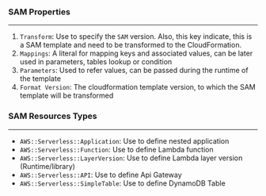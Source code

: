 ### SAM Properties

---

1. `Transform`: Use to specify the `SAM` version. Also, this key indicate, this is a SAM template and need to be transformed to the CloudFormation.
2. `Mappings`: A literal for mapping keys and associated values, can be later used in parameters, tables lookup or condition
3. `Parameters`: Used to refer values, can be passed during the runtime of the template
4. `Format Version`: The cloudformation template version, to which the SAM template will be transformed

### SAM Resources Types

---

- `AWS::Serverless::Application`: Use to define nested application
- `AWS::Serverless::Function`: Use to define Lambda function
- `AWS::Serverless::LayerVersion`: Use to define Lambda layer version (Runtime/library)
- `AWS::Serverless::API`: Use to define Api Gateway
- `AWS::Serverless::SimpleTable`: Use to define DynamoDB Table
